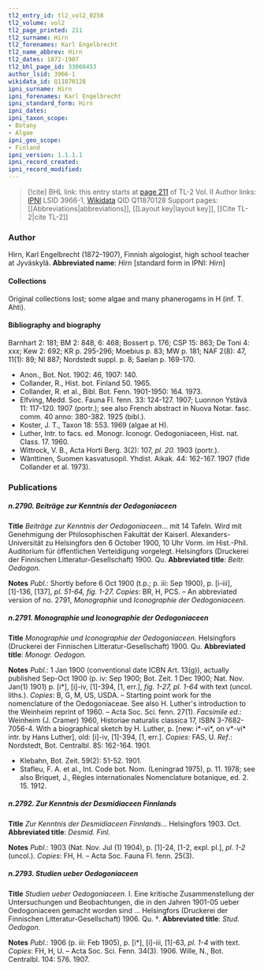 ```yaml
---
tl2_entry_id: tl2_vol2_0258
tl2_volume: vol2
tl2_page_printed: 211
tl2_surname: Hirn
tl2_forenames: Karl Engelbrecht
tl2_name_abbrev: Hirn
tl2_dates: 1872-1907
tl2_bhl_page_id: 33068453
author_lsid: 3966-1
wikidata_id: Q11870128
ipni_surname: Hirn
ipni_forenames: Karl Engelbrecht
ipni_standard_form: Hirn
ipni_dates: 
ipni_taxon_scope: 
- Botany
- Algae
ipni_geo_scope: 
- Finland
ipni_version: 1.1.1.1
ipni_record_created: 
ipni_record_modified:
---
```


> [!cite] BHL link: this entry starts at [page 211](https://www.biodiversitylibrary.org/page/33068453) of TL-2 Vol. II
> Author links: [IPNI](https://www.ipni.org/a/3966-1) LSID 3966-1, [Wikidata](https://www.wikidata.org/wiki/Q11870128) QID Q11870128
> Support pages: [[Abbreviations|abbreviations]], [[Layout key|layout key]], [[Cite TL-2|cite TL-2]]

### Author

Hirn, Karl Engelbrecht (1872-1907), Finnish algologist, high school teacher at Jyväskylä. 
**Abbreviated name**: *Hirn* \[standard form in IPNI: *Hirn*\]

#### Collections

Original collections lost; some algae and many phanerogams in H (inf. T. Ahti).

#### Bibliography and biography

Barnhart 2: 181; BM 2: 848, 6: 468; Bossert p. 176; CSP 15: 863; De Toni 4: xxx; Kew 2: 692; KR p. 295-296; Moebius p. 83; MW p. 181; NAF 2(8): 47, 11(1): 89; NI 887; Nordstedt suppl. p. 8; Saelan p. 169-170.
- Anon., Bot. Not. 1902: 46, 1907: 140.
- Collander, R., Hist. bot. Finland 50. 1965.
- Collander, R. et al., Bibl. Bot. Fenn. 1901-1950: 164. 1973.
- Elfving, Medd. Soc. Fauna Fl. fenn. 33: 124-127. 1907; Luonnon Ystävä 11: 117-120. 1907 (portr.); see also French abstract in Nuova Notar. fasc. comm. 40 anno: 380-382. 1925 (bibl.).
- Koster, J. T., Taxon 18: 553. 1969 (algae at H).
- Luther, Intr. to facs. ed. Monogr. Iconogr. Oedogoniaceen, Hist. nat. Class. 17. 1960.
- Wittrock, V. B., Acta Horti Berg. 3(2): 107, *pl. 20.* 1903 (portr.).
- Wänttinen, Suomen kasvatusopil. Yhdist. Aikak. 44: 162-167. 1907 (fide Collander et al. 1973).

### Publications

##### n.2790. Beiträge zur Kenntnis der Oedogoniaceen

**Title**
*Beiträge zur Kenntnis der Oedogoniaceen*... mit 14 Tafeln. Wird mit Genehmigung der Philosophischen Fakultät der Kaiserl. Alexanders-Universität zu Helsingfors den 6 October 1900, 10 Uhr Vorm. im Hist.-Phil. Auditorium für öffentlichen Verteidigung vorgelegt. Helsingfors (Druckerei der Finnischen Litteratur-Gesellschaft) 1900. Qu.
**Abbreviated title**: *Beitr. Oedogon.*

**Notes**
*Publ*.: Shortly before 6 Oct 1900 (t.p.; p. iii: Sep 1900), p. \[i-iii\], \[1\]-136, \[137\], *pl. 51-64, fig. 1-27. Copies*: BR, H, PCS. – An abbreviated version of no. 2791, *Monographie* und *Iconographie der Oedogoniaceen*.

##### n.2791. Monographie und Iconographie der Oedogoniaceen

**Title**
*Monographie und Iconographie der Oedogoniaceen*. Helsingfors (Druckerei der Finnischen Litteratur-Gesellschaft) 1900. Qu.
**Abbreviated title**: *Monogr. Oedogon.*

**Notes**
*Publ*.: 1 Jan 1900 (conventional date ICBN Art. 13(g)), actually published Sep-Oct 1900 (p. iv: Sep 1900; Bot. Zeit. 1 Dec 1900; Nat. Nov. Jan(1) 1901) p. \[i\*\], \[i\]-iv, \[1\]-394, \[1, err.\], *fig. 1-27, pl. 1-64* with text (uncol. liths.). *Copies*: B, G, M, US, USDA. – Starting point work for the nomenclature of the Oedogoniaceae. See also H. Luther's introduction to the Weinheim reprint of 1960. – Acta Soc. Sci. fenn. 27(1).
*Facsimile ed*.: Weinheim (J. Cramer) 1960, Historiae naturalis classica 17, ISBN 3-7682-7056-4. With a biographical sketch by H. Luther, p. \[new: i\*-vi\*, on v\*-vi\* intr. by Hans Luther\], old: \[i\]-iv, \[1\]-394, \[1, err.\]. *Copies*: FAS, U.
*Ref*.: Nordstedt, Bot. Centralbl. 85: 162-164. 1901.
- Klebahn, Bot. Zeit. 59(2): 51-52. 1901.
- Stafleu, F. A. et al., Int. Code bot. Nom. (Leningrad 1975), p. 11. 1978; see also Briquet, J., Règles internationales Nomenclature botanique, ed. 2. 15. 1912.

##### n.2792. Zur Kenntnis der Desmidiaceen Finnlands

**Title**
*Zur Kenntnis der Desmidiaceen Finnlands*... Helsingfors 1903. Oct.
**Abbreviated title**: *Desmid. Finl.*

**Notes**
*Publ*.: 1903 (Nat. Nov. Jul (1) 1904), p. \[1\]-24, \[1-2, expl. pl.\], *pl. 1-2* (uncol.). *Copies*: FH, H. – Acta Soc. Fauna Fl. fenn. 25(3).

##### n.2793. Studien ueber Oedogoniaceen

**Title**
*Studien ueber Oedogoniaceen*. I. Eine kritische Zusammenstellung der Untersuchungen und Beobachtungen, die in den Jahren 1901-05 ueber Oedogoniaceen gemacht worden sind ... Helsingfors (Druckerei der Finnischen Litteratur-Gesellschaft) 1906. Qu. †.
**Abbreviated title**: *Stud. Oedogon.*

**Notes**
*Publ*.: 1906 (p. iii: Feb 1905), p. \[i\*\], \[i\]-iii, \[1\]-63, *pl. 1-4* with text. *Copies*: FH, H, U. – Acta Soc. Sci. Fenn. 34(3). 1906.
Wille, N., Bot. Centralbl. 104: 576. 1907.

